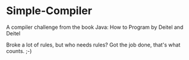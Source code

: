 Simple-Compiler
===============

A compiler challenge from the book Java: How to Program by Deitel and Deitel

Broke a lot of rules, but who needs rules? Got the job done, that's what counts. ;-)

